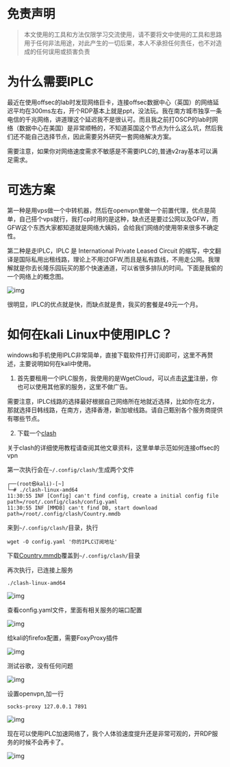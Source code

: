 # 免责声明
> 本文使用的工具和方法仅限学习交流使用，请不要将文中使用的工具和思路用于任何非法用途，对此产生的一切后果，本人不承担任何责任，也不对造成的任何误用或损害负责

# 为什么需要IPLC

最近在使用offsec的lab时发现网络巨卡，连接offsec数据中心（英国）的网络延迟平均在300ms左右，开个RDP基本上就是ppt，没法玩。我在南方城市独享一条电信的千兆网络，讲道理这个延迟我不是很认可。而且我之前打OSCP的lab时网络（数据中心在美国）是非常顺畅的，不知道英国这个节点为什么这么坑，然后我们还不能自己选择节点，因此需要另外研究一套网络解决方案。

需要注意，如果你对网络速度需求不敏感是不需要IPLC的,普通v2ray基本可以满足需求。

# 可选方案

第一种是用vps做一个中转机器，然后在openvpn里做一个前置代理，优点是简单，自己搭个vps就行，我打cp时用的是这种，缺点还是要过公网以及GFW，而GFW这个东西大家都知道就是网络大姨妈，会给我们网络的使用带来很多不确定性。

第二种是走IPLC，IPLC 是 International Private Leased Circuit 的缩写，中文翻译是国际私用出租线路，理论上不用过GFW,而且是私有路线，不用走公网。我理解就是你去长隆乐园玩买的那个快速通道，可以省很多排队的时间。下面是我偷的一个网络上的概念图。



![img](https://github.com/maxzxc0110/hack-study/tree/main/%E6%9D%82%E4%B8%83%E6%9D%82%E5%85%AB/img/1681831089636.jpg)


很明显，IPLC的优点就是快，而缺点就是贵，我买的套餐是49元一个月。

# 如何在kali Linux中使用IPLC？

windows和手机使用IPLC非常简单，直接下载软件打开订阅即可，这里不再赘述，主要说明如何在kali中使用。

1. 首先要租用一个IPLC服务，我使用的是WgetCloud，可以点击[这里](https://invite.wgetcloud.ltd/auth/register?code=i37y)注册，你也可以使用其他家的服务，这里不做广告。

需要注意，IPLC线路的选择最好根据自己网络所在地就近选择，比如你在北方，那就选择日韩线路，在南方，选择香港，新加坡线路。请自己甄别各个服务商提供有哪些节点。

2. 下载一个[clash](https://github.com/Dreamacro/clash/releases/tag/premium)

关于clash的详细使用教程请查阅其他文章资料，这里单单示范如何连接offsec的vpn

第一次执行会在```~/.config/clash/```生成两个文件
```
┌──(root㉿kali)-[~]
└─# ./clash-linux-amd64                       
11:30:55 INF [Config] can't find config, create a initial config file path=/root/.config/clash/config.yaml
11:30:55 INF [MMDB] can't find DB, start download path=/root/.config/clash/Country.mmdb

```


来到```~/.config/clash/```目录，执行


```
wget -O config.yaml '你的IPLC订阅地址'
```

下载[Country.mmdb](https://github.com/Dreamacro/maxmind-geoip/releases/latest/download/Country.mmdb)覆盖到```~/.config/clash/```目录


再次执行，已连接上服务
```
./clash-linux-amd64
```


![img](https://github.com/maxzxc0110/hack-study/tree/main/%E6%9D%82%E4%B8%83%E6%9D%82%E5%85%AB/img/1681832433238.png)


查看config.yaml文件，里面有相关服务的端口配置


![img](https://github.com/maxzxc0110/hack-study/tree/main/%E6%9D%82%E4%B8%83%E6%9D%82%E5%85%AB/img/1681832588697.png)


给kali的firefox配置，需要FoxyProxy插件


![img](https://github.com/maxzxc0110/hack-study/tree/main/%E6%9D%82%E4%B8%83%E6%9D%82%E5%85%AB/img/1681832687815.png)

测试谷歌，没有任何问题



![img](https://github.com/maxzxc0110/hack-study/tree/main/%E6%9D%82%E4%B8%83%E6%9D%82%E5%85%AB/img/1681832754502.png)

设置openvpn,加一行

```
socks-proxy 127.0.0.1 7891
```


![img](https://github.com/maxzxc0110/hack-study/tree/main/%E6%9D%82%E4%B8%83%E6%9D%82%E5%85%AB/img/1681832856739.png)


现在可以使用IPLC加速网络了，我个人体验速度提升还是非常可观的，开RDP服务的时候不会再卡了。



![img](https://github.com/maxzxc0110/hack-study/tree/main/%E6%9D%82%E4%B8%83%E6%9D%82%E5%85%AB/img/1681833225045.png)